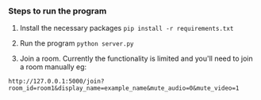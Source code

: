 ### Steps to run the program

1. Install the necessary packages
   `pip install -r requirements.txt`

2. Run the program
   `python server.py`

3. Join a room. Currently the functionality is limited and you'll need to join a room manually
eg: 
```
http://127.0.0.1:5000/join?room_id=room1&display_name=example_name&mute_audio=0&mute_video=1
```

